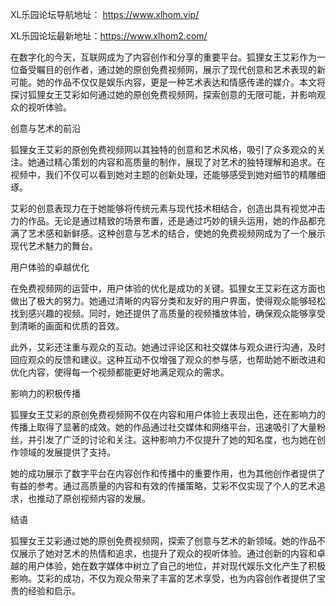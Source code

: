 XL乐园论坛导航地址： https://www.xlhom.vip/

XL乐园论坛最新地址：https://www.xlhom2.com/

在数字化的今天，互联网成为了内容创作和分享的重要平台。狐狸女王艾彩作为一位备受瞩目的创作者，通过她的原创免费视频网，展示了现代创意和艺术表现的新可能。她的作品不仅仅是娱乐内容，更是一种艺术表达和情感传递的媒介。本文将探讨狐狸女王艾彩如何通过她的原创免费视频网，探索创意的无限可能，并影响观众的视听体验。

创意与艺术的前沿

狐狸女王艾彩的原创免费视频网以其独特的创意和艺术风格，吸引了众多观众的关注。她通过精心策划的内容和高质量的制作，展现了对艺术的独特理解和追求。在视频中，我们不仅可以看到她对主题的创新处理，还能够感受到她对细节的精雕细琢。

艾彩的创意表现力在于她能够将传统元素与现代技术相结合，创造出具有视觉冲击力的作品。无论是通过精致的场景布置，还是通过巧妙的镜头运用，她的作品都充满了艺术感和新鲜感。这种创意与艺术的结合，使她的免费视频网成为了一个展示现代艺术魅力的舞台。

用户体验的卓越优化

在免费视频网的运营中，用户体验的优化是成功的关键。狐狸女王艾彩在这方面也做出了极大的努力。她通过清晰的内容分类和友好的用户界面，使得观众能够轻松找到感兴趣的视频。同时，她还提供了高质量的视频播放体验，确保观众能够享受到清晰的画面和优质的音效。

此外，艾彩还注重与观众的互动。她通过评论区和社交媒体与观众进行沟通，及时回应观众的反馈和建议。这种互动不仅增强了观众的参与感，也帮助她不断改进和优化内容，使得每一个视频都能更好地满足观众的需求。

影响力的积极传播

狐狸女王艾彩的原创免费视频网不仅在内容和用户体验上表现出色，还在影响力的传播上取得了显著的成效。她的作品通过社交媒体和网络平台，迅速吸引了大量粉丝，并引发了广泛的讨论和关注。这种影响力不仅提升了她的知名度，也为她在创作领域的发展提供了支持。

她的成功展示了数字平台在内容创作和传播中的重要作用，也为其他创作者提供了有益的参考。通过高质量的内容和有效的传播策略，艾彩不仅实现了个人的艺术追求，也推动了原创视频内容的发展。

结语

狐狸女王艾彩通过她的原创免费视频网，探索了创意与艺术的新领域。她的作品不仅展示了她对艺术的热情和追求，也提升了观众的视听体验。通过创新的内容和卓越的用户体验，她在数字媒体中树立了自己的地位，并对现代娱乐文化产生了积极影响。艾彩的成功，不仅为观众带来了丰富的艺术享受，也为内容创作者提供了宝贵的经验和启示。
